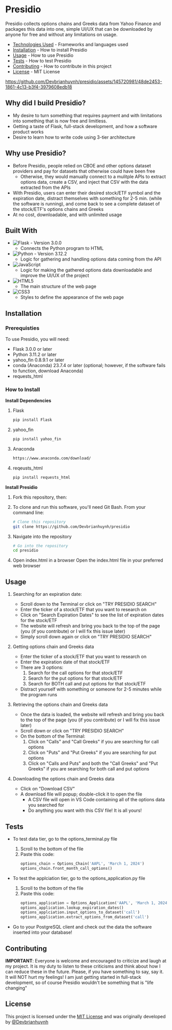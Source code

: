 # Presidio
Presidio collects options chains and Greeks data from Yahoo Finance and packages this data into one, simple UI/UX that can be downloaded by anyone for free and without any limitations on usage.  
- [Technologies Used](#technologies) - Frameworks and languages used
- [Installation](#installation) - How to install Presidio
- [Usage](#usage) - How to use Presidio
- [Tests](#tests) - How to test Presidio
- [Contributing](#contributing) - How to contribute in this project
- [License](#license) - MIT License  

https://github.com/Devbrianhuynh/presidio/assets/145720981/48de2453-1861-4c13-b3f4-3979608edb18

## Why did I build Presidio?
- My desire to turn something that requires payment and with limitations into something that is now free and limitless.
- Getting a taste of Flask, full-stack development, and how a software product works
- Desire to learn how to write code using 3-tier architecture 

## Why use Presidio?
- Before Presidio, people relied on CBOE and other options dataset providers and pay for datasets that otherwise could have been free
  - Otherwise, they would manually connect to a mulitple APIs to extract options data, create a CSV, and inject that CSV with the data extracted from the APIs
- With Presidio, users can enter their desired stock/ETF symbol and the expiration date, distract themselves with something for 2-5 min. (while the software is running), and come back to see a complete dataset of the stock/ETF's options chains and Greeks
- At no cost, downloadable, and with unlimited usage

<a name='technologies'></a>
## Built With
- ![Flask](https://img.shields.io/badge/flask-%23000.svg?style=for-the-badge&logo=flask&logoColor=white) - Version 3.0.0
  - Connects the Python program to HTML
- ![Python](https://img.shields.io/badge/python-3670A0?style=for-the-badge&logo=python&logoColor=ffdd54) - Version 3.12.2
  - Logic for gathering and handling options data coming from the API
- ![JavaScript](https://img.shields.io/badge/javascript-%23323330.svg?style=for-the-badge&logo=javascript&logoColor=%23F7DF1E)
  - Logic for making the gathered options data downloadable and improve the UI/UX of the project
- ![HTML5](https://img.shields.io/badge/html5-%23E34F26.svg?style=for-the-badge&logo=html5&logoColor=white)
  - The main structure of the web page
- ![CSS3](https://img.shields.io/badge/css3-%231572B6.svg?style=for-the-badge&logo=css3&logoColor=white)
  - Styles to define the appearance of the web page

<a name='installation'></a>
## Installation
### Prerequisties  
To use Presidio, you will need:
- Flask 3.0.0 or later
- Python 3.11.2 or later
- yahoo_fin 0.8.9.1 or later
- conda (Anaconda) 23.7.4 or later (optional; however, if the software fails to function, download Anaconda)
- requests_html
  
### How to Install  
**Install Dependencies**  

1.  Flask
      ```bash
      pip install Flask
      ```
2. yahoo_fin
      ```bash
      pip install yahoo_fin
      ```
3. Anaconda
    ```txt
    https://www.anaconda.com/download/
    ```
5. reqeusts_html
    ```bash
    pip install requests_html
    ```

**Install Presidio**  

1. Fork this repository, then:

2. To clone and run this software, you'll need Git Bash. From your command line:
    ```bash
    # Clone this repository
    git clone https://github.com/Devbrianhuynh/presidio
    ```
3. Navigate into the repository
    ```bash
    # Go into the repository
    cd presidio
    ```
4. Open index.html in a browser
    Open the index.html file in your preferred web browser

<a name='usage'></a>
## Usage
1. Searching for an expiration date:
    - Scroll down to the Terminal or click on "TRY PRESIDIO SEARCH"
    - Enter the ticker of a stock/ETF that you want to research on
    - Click on "Search Expiration Dates" to see the list of expiration dates for the stock/ETF
    - The website will refresh and bring you back to the top of the page (you (if you contribute) or I will fix this issue later)
    - Simply scroll down again or click on "TRY PRESIDIO SEARCH"
      
2. Getting options chain and Greeks data
    - Enter the ticker of a stock/ETF that you want to research on
    - Enter the expiration date of that stock/ETF
    - There are 3 options:
        1. Search for the call options for that stock/ETF
        2. Search for the put options for that stock/ETF
        3. Search for BOTH call and put options for that stock/ETF
    - Distract yourself with something or someone for 2-5 minutes while the program runs
  
3. Retrieving the options chain and Greeks data
   - Once the data is loaded, the website will refresh and bring you back to the top of the page (you (if you contribute) or I will fix this issue later)
   - Scroll down or click on "TRY PRESIDIO SEARCH"
   - On the bottom of the Terminal:
        1. Click on "Calls" and "Call Greeks" if you are searching for call options
        2. Click on "Puts" and "Put Greeks" if you are searching for put options
        3. Click on "Calls and Puts" and both the "Call Greeks" and "Put Greeks" if you are searching for both call and put options
           
4. Downloading the options chain and Greeks data
   - Click on "Download CSV"
   - A download file will popup; double-click it to open the file
       - A CSV file will open in VS Code containing all of the options data you searched for
       - Do anything you want with this CSV file! It is all yours!

<a name='tests'></a>
## Tests
- To test data tier, go to the options_terminal.py file  
  1. Scroll to the bottom of the file
  2. Paste this code:
      ```python
      options_chain = Options_Chain('AAPL', 'March 1, 2024')
      options_chain.front_month_call_options() 
      ```

- To test the applciation tier, go to the options_application.py file
  1. Scroll to the bottom of the file
  2. Paste this code:
      ```python
      options_application = Options_Application('AAPL', 'March 1, 2024')
      options_application.lookup_expiration_dates()
      options_applciation.input_options_to_dataset('call')
      options_application.extract_options_from_dataset('call')
      ```
      
- Go to your PostgreSQL client and check out the data the software inserted into your database!

<a name='contributing'></a>
## Contributing
**IMPORTANT**: Everyone is welcome and encouraged to criticize and laugh at my project. It is my duty to listen to these criticisms and think about how I can reduce these in the future. Please, if you have something to say, say it. It will NOT hurt my feelings! I am just getting started in full-stack development, so of course Presidio wouldn't be something that is "life changing" 

<a name='license'></a>
## License
This project is licensed under the <a href='https://opensource.org/license/MIT'>MIT License</a> and was originally developed by <a href='https://github.com/Devbrianhuynh'>@Devbrianhuynh</a>



























